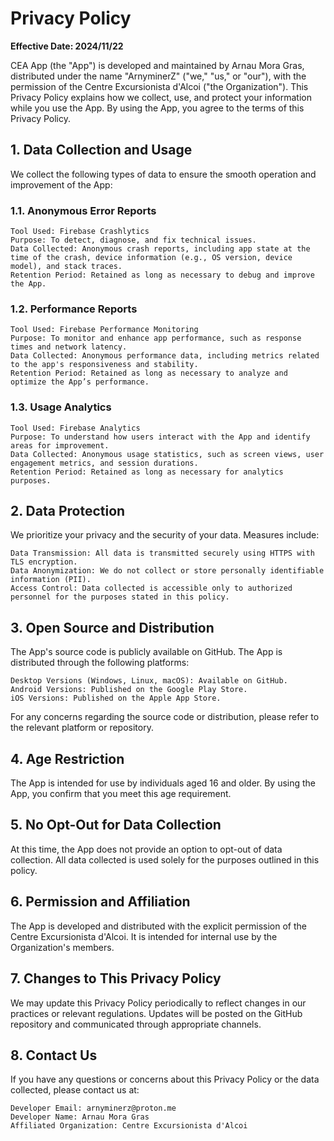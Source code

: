 # Privacy Policy

**Effective Date: 2024/11/22**

CEA App (the "App") is developed and maintained by Arnau Mora Gras, distributed under the name "ArnyminerZ" ("we," "us," or "our"), with the permission of the Centre Excursionista d'Alcoi ("the Organization"). This Privacy Policy explains how we collect, use, and protect your information while you use the App. By using the App, you agree to the terms of this Privacy Policy.
## 1. Data Collection and Usage

We collect the following types of data to ensure the smooth operation and improvement of the App:
### 1.1. Anonymous Error Reports

    Tool Used: Firebase Crashlytics
    Purpose: To detect, diagnose, and fix technical issues.
    Data Collected: Anonymous crash reports, including app state at the time of the crash, device information (e.g., OS version, device model), and stack traces.
    Retention Period: Retained as long as necessary to debug and improve the App.

### 1.2. Performance Reports

    Tool Used: Firebase Performance Monitoring
    Purpose: To monitor and enhance app performance, such as response times and network latency.
    Data Collected: Anonymous performance data, including metrics related to the app's responsiveness and stability.
    Retention Period: Retained as long as necessary to analyze and optimize the App’s performance.

### 1.3. Usage Analytics

    Tool Used: Firebase Analytics
    Purpose: To understand how users interact with the App and identify areas for improvement.
    Data Collected: Anonymous usage statistics, such as screen views, user engagement metrics, and session durations.
    Retention Period: Retained as long as necessary for analytics purposes.

## 2. Data Protection

We prioritize your privacy and the security of your data. Measures include:

    Data Transmission: All data is transmitted securely using HTTPS with TLS encryption.
    Data Anonymization: We do not collect or store personally identifiable information (PII).
    Access Control: Data collected is accessible only to authorized personnel for the purposes stated in this policy.

## 3. Open Source and Distribution

The App's source code is publicly available on GitHub. The App is distributed through the following platforms:

    Desktop Versions (Windows, Linux, macOS): Available on GitHub.
    Android Versions: Published on the Google Play Store.
    iOS Versions: Published on the Apple App Store.

For any concerns regarding the source code or distribution, please refer to the relevant platform or repository.
## 4. Age Restriction

The App is intended for use by individuals aged 16 and older. By using the App, you confirm that you meet this age requirement.
## 5. No Opt-Out for Data Collection

At this time, the App does not provide an option to opt-out of data collection. All data collected is used solely for the purposes outlined in this policy.
## 6. Permission and Affiliation

The App is developed and distributed with the explicit permission of the Centre Excursionista d'Alcoi. It is intended for internal use by the Organization's members.
## 7. Changes to This Privacy Policy

We may update this Privacy Policy periodically to reflect changes in our practices or relevant regulations. Updates will be posted on the GitHub repository and communicated through appropriate channels.
## 8. Contact Us

If you have any questions or concerns about this Privacy Policy or the data collected, please contact us at:

    Developer Email: arnyminerz@proton.me
    Developer Name: Arnau Mora Gras
    Affiliated Organization: Centre Excursionista d'Alcoi
